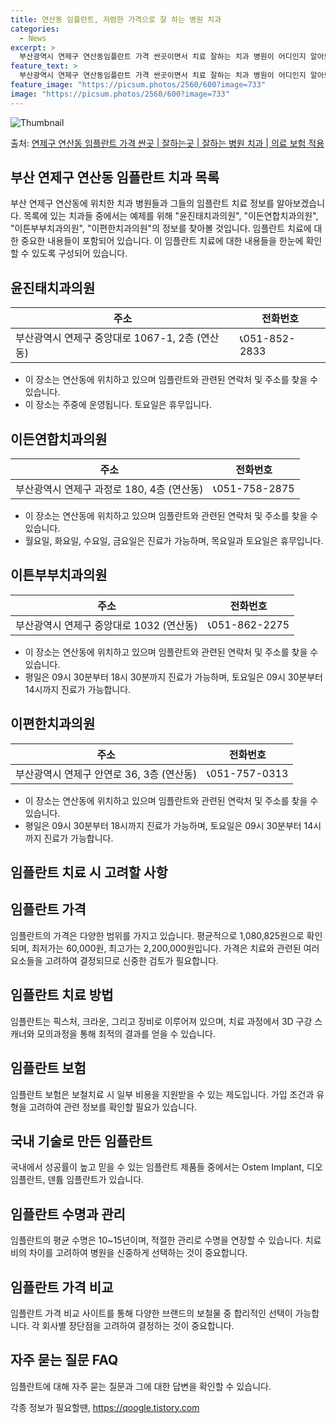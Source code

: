 ```yaml
---
title: 연산동 임플란트, 저렴한 가격으로 잘 하는 병원 치과
categories:
  - News
excerpt: >
  부산광역시 연제구 연산동임플란트 가격 싼곳이면서 치료 잘하는 치과 병원이 어디인지 알아보도록 하겠습니다. 부산광역시 연제구 연산동에 위치한 윤진태치과의원 이든연합치과의원 이튼부부치과의원 이편한치과의원 이형철치과의원 장경선치과의원 지현치과의원 키다리아저씨치과교정과치과의원 프라하치과의원 필부부치과의원 하나어린이치과의원 하얀-e치과의원 e웰니스치과의원 가지런이치과의원 고운e치과의원 강동치과의원 건치과의원 고운이치과의원 권배근치과의원 권효현치과의원 김성식치과의원 김정희치과의원 김채현치과의원 김태준치과의원 김희정치과의원 뉴욕서울치과의원 뉴욕초이스치과의원 뉴욕치과의원 다솜치과의원 달곰치과의원 더가까운치과의원 더블유치과의원 덴큐치과의원 동래중앙치과의원 명문부부치과의원 미소치과의원 미시간치과의원 미치과의원 박기백치과의..
feature_text: >
  부산광역시 연제구 연산동임플란트 가격 싼곳이면서 치료 잘하는 치과 병원이 어디인지 알아보도록 하겠습니다. 부산광역시 연제구 연산동에 위치한 윤진태치과의원 이든연합치과의원 이튼부부치과의원 이편한치과의원 이형철치과의원 장경선치과의원 지현치과의원 키다리아저씨치과교정과치과의원 프라하치과의원 필부부치과의원 하나어린이치과의원 하얀-e치과의원 e웰니스치과의원 가지런이치과의원 고운e치과의원 강동치과의원 건치과의원 고운이치과의원 권배근치과의원 권효현치과의원 김성식치과의원 김정희치과의원 김채현치과의원 김태준치과의원 김희정치과의원 뉴욕서울치과의원 뉴욕초이스치과의원 뉴욕치과의원 다솜치과의원 달곰치과의원 더가까운치과의원 더블유치과의원 덴큐치과의원 동래중앙치과의원 명문부부치과의원 미소치과의원 미시간치과의원 미치과의원 박기백치과의..
feature_image: "https://picsum.photos/2560/600?image=733"
image: "https://picsum.photos/2560/600?image=733"
---
```


![Thumbnail](https://img1.daumcdn.net/thumb/R800x0/?scode=mtistory2&fname=https%3A%2F%2Fblog.kakaocdn.net%2Fdn%2Fcs0P3c%2FbtsG0GLPiHZ%2FUAKMBIvKgbclJTiDRpW0F0%2Fimg.webp)

<p>출처: <a href="https://qoogle.tistory.com/6612" rel="dofollow">연제구 연산동 임플란트 가격 싼곳 | 잘하는곳 | 잘하는 병원 치과 | 의료 보험 적용</a> </p>

## 부산 연제구 연산동 임플란트 치과 목록

부산 연제구 연산동에 위치한 치과 병원들과 그들의 임플란트 치료 정보를 알아보겠습니다. 목록에 있는 치과들 중에서는 예제를 위해
"윤진태치과의원", "이든연합치과의원", "이튼부부치과의원", "이편한치과의원"의 정보를 찾아볼 것입니다. 임플란트 치료에 대한 중요한
내용들이 포함되어 있습니다. 이 임플란트 치료에 대한 내용들을 한눈에 확인할 수 있도록 구성되어 있습니다.

## 윤진태치과의원

**주소** | **전화번호**  
---|---  
부산광역시 연제구 중앙대로 1067-1, 2층 (연산동) | 📞051-852-2833  
  
  * 이 장소는 연산동에 위치하고 있으며 임플란트와 관련된 연락처 및 주소를 찾을 수 있습니다.
  * 이 장소는 주중에 운영됩니다. 토요일은 휴무입니다.

## 이든연합치과의원

**주소** | **전화번호**  
---|---  
부산광역시 연제구 과정로 180, 4층 (연산동) | 📞051-758-2875  
  
  * 이 장소는 연산동에 위치하고 있으며 임플란트와 관련된 연락처 및 주소를 찾을 수 있습니다.
  * 월요일, 화요일, 수요일, 금요일은 진료가 가능하며, 목요일과 토요일은 휴무입니다.

## 이튼부부치과의원

**주소** | **전화번호**  
---|---  
부산광역시 연제구 중앙대로 1032 (연산동) | 📞051-862-2275  
  
  * 이 장소는 연산동에 위치하고 있으며 임플란트와 관련된 연락처 및 주소를 찾을 수 있습니다.
  * 평일은 09시 30분부터 18시 30분까지 진료가 가능하며, 토요일은 09시 30분부터 14시까지 진료가 가능합니다.

## 이편한치과의원

**주소** | **전화번호**  
---|---  
부산광역시 연제구 안연로 36, 3층 (연산동) | 📞051-757-0313  
  
  * 이 장소는 연산동에 위치하고 있으며 임플란트와 관련된 연락처 및 주소를 찾을 수 있습니다.
  * 평일은 09시 30분부터 18시까지 진료가 가능하며, 토요일은 09시 30분부터 14시까지 진료가 가능합니다.

## 임플란트 치료 시 고려할 사항

## 임플란트 가격

임플란트의 가격은 다양한 범위를 가지고 있습니다. 평균적으로 1,080,825원으로 확인되며, 최저가는 60,000원, 최고가는
2,200,000원입니다. 가격은 치료와 관련된 여러 요소들을 고려하여 결정되므로 신중한 검토가 필요합니다.

## 임플란트 치료 방법

임플란트는 픽스처, 크라운, 그리고 장비로 이루어져 있으며, 치료 과정에서 3D 구강 스캐너와 모의과정을 통해 최적의 결과를 얻을 수
있습니다.

## 임플란트 보험

임플란트 보험은 보철치료 시 일부 비용을 지원받을 수 있는 제도입니다. 가입 조건과 유형을 고려하여 관련 정보를 확인할 필요가 있습니다.

## 국내 기술로 만든 임플란트

국내에서 성공률이 높고 믿을 수 있는 임플란트 제품들 중에서는 Ostem Implant, 디오 임플란트, 덴튬 임플란트가 있습니다.

## 임플란트 수명과 관리

임플란트의 평균 수명은 10~15년이며, 적절한 관리로 수명을 연장할 수 있습니다. 치료비의 차이를 고려하여 병원을 신중하게 선택하는 것이
중요합니다.

## 임플란트 가격 비교

임플란트 가격 비교 사이트를 통해 다양한 브랜드의 보철물 중 합리적인 선택이 가능합니다. 각 회사별 장단점을 고려하여 결정하는 것이
중요합니다.

## 자주 묻는 질문 FAQ

임플란트에 대해 자주 묻는 질문과 그에 대한 답변을 확인할 수 있습니다.





 

각종 정보가 필요할땐, <a href="https://qoogle.tistory.com" rel="dofollow">https://qoogle.tistory.com</a>


